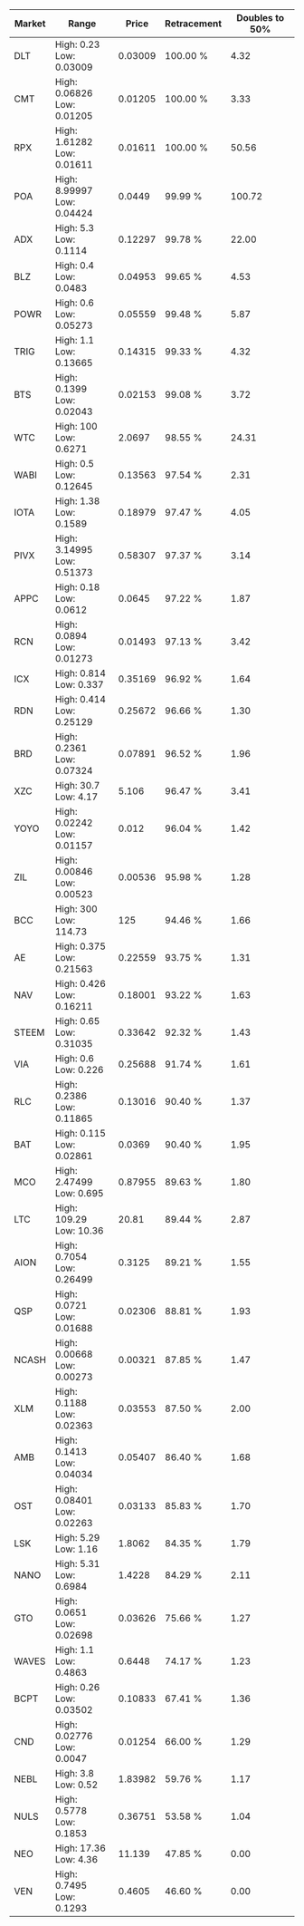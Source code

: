 | Market | Range | Price| Retracement | Doubles to 50% |
| --- | --- | --- | --- | --- |
| DLT | High: 0.23<br />Low: 0.03009 | 0.03009 | 100.00 % | 4.32 |
| CMT | High: 0.06826<br />Low: 0.01205 | 0.01205 | 100.00 % | 3.33 |
| RPX | High: 1.61282<br />Low: 0.01611 | 0.01611 | 100.00 % | 50.56 |
| POA | High: 8.99997<br />Low: 0.04424 | 0.0449 | 99.99 % | 100.72 |
| ADX | High: 5.3<br />Low: 0.1114 | 0.12297 | 99.78 % | 22.00 |
| BLZ | High: 0.4<br />Low: 0.0483 | 0.04953 | 99.65 % | 4.53 |
| POWR | High: 0.6<br />Low: 0.05273 | 0.05559 | 99.48 % | 5.87 |
| TRIG | High: 1.1<br />Low: 0.13665 | 0.14315 | 99.33 % | 4.32 |
| BTS | High: 0.1399<br />Low: 0.02043 | 0.02153 | 99.08 % | 3.72 |
| WTC | High: 100<br />Low: 0.6271 | 2.0697 | 98.55 % | 24.31 |
| WABI | High: 0.5<br />Low: 0.12645 | 0.13563 | 97.54 % | 2.31 |
| IOTA | High: 1.38<br />Low: 0.1589 | 0.18979 | 97.47 % | 4.05 |
| PIVX | High: 3.14995<br />Low: 0.51373 | 0.58307 | 97.37 % | 3.14 |
| APPC | High: 0.18<br />Low: 0.0612 | 0.0645 | 97.22 % | 1.87 |
| RCN | High: 0.0894<br />Low: 0.01273 | 0.01493 | 97.13 % | 3.42 |
| ICX | High: 0.814<br />Low: 0.337 | 0.35169 | 96.92 % | 1.64 |
| RDN | High: 0.414<br />Low: 0.25129 | 0.25672 | 96.66 % | 1.30 |
| BRD | High: 0.2361<br />Low: 0.07324 | 0.07891 | 96.52 % | 1.96 |
| XZC | High: 30.7<br />Low: 4.17 | 5.106 | 96.47 % | 3.41 |
| YOYO | High: 0.02242<br />Low: 0.01157 | 0.012 | 96.04 % | 1.42 |
| ZIL | High: 0.00846<br />Low: 0.00523 | 0.00536 | 95.98 % | 1.28 |
| BCC | High: 300<br />Low: 114.73 | 125 | 94.46 % | 1.66 |
| AE | High: 0.375<br />Low: 0.21563 | 0.22559 | 93.75 % | 1.31 |
| NAV | High: 0.426<br />Low: 0.16211 | 0.18001 | 93.22 % | 1.63 |
| STEEM | High: 0.65<br />Low: 0.31035 | 0.33642 | 92.32 % | 1.43 |
| VIA | High: 0.6<br />Low: 0.226 | 0.25688 | 91.74 % | 1.61 |
| RLC | High: 0.2386<br />Low: 0.11865 | 0.13016 | 90.40 % | 1.37 |
| BAT | High: 0.115<br />Low: 0.02861 | 0.0369 | 90.40 % | 1.95 |
| MCO | High: 2.47499<br />Low: 0.695 | 0.87955 | 89.63 % | 1.80 |
| LTC | High: 109.29<br />Low: 10.36 | 20.81 | 89.44 % | 2.87 |
| AION | High: 0.7054<br />Low: 0.26499 | 0.3125 | 89.21 % | 1.55 |
| QSP | High: 0.0721<br />Low: 0.01688 | 0.02306 | 88.81 % | 1.93 |
| NCASH | High: 0.00668<br />Low: 0.00273 | 0.00321 | 87.85 % | 1.47 |
| XLM | High: 0.1188<br />Low: 0.02363 | 0.03553 | 87.50 % | 2.00 |
| AMB | High: 0.1413<br />Low: 0.04034 | 0.05407 | 86.40 % | 1.68 |
| OST | High: 0.08401<br />Low: 0.02263 | 0.03133 | 85.83 % | 1.70 |
| LSK | High: 5.29<br />Low: 1.16 | 1.8062 | 84.35 % | 1.79 |
| NANO | High: 5.31<br />Low: 0.6984 | 1.4228 | 84.29 % | 2.11 |
| GTO | High: 0.0651<br />Low: 0.02698 | 0.03626 | 75.66 % | 1.27 |
| WAVES | High: 1.1<br />Low: 0.4863 | 0.6448 | 74.17 % | 1.23 |
| BCPT | High: 0.26<br />Low: 0.03502 | 0.10833 | 67.41 % | 1.36 |
| CND | High: 0.02776<br />Low: 0.0047 | 0.01254 | 66.00 % | 1.29 |
| NEBL | High: 3.8<br />Low: 0.52 | 1.83982 | 59.76 % | 1.17 |
| NULS | High: 0.5778<br />Low: 0.1853 | 0.36751 | 53.58 % | 1.04 |
| NEO | High: 17.36<br />Low: 4.36 | 11.139 | 47.85 % | 0.00 |
| VEN | High: 0.7495<br />Low: 0.1293 | 0.4605 | 46.60 % | 0.00 |
